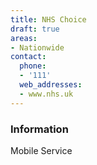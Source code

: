 ```yaml
---
title: NHS Choice
draft: true
areas:
- Nationwide
contact:
  phone:
  - '111'
  web_addresses:
  - www.nhs.uk
---
```


### Information
Mobile Service

